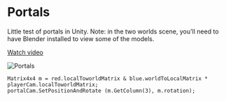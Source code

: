 # Portals

Little test of portals in Unity.
Note: in the two worlds scene, you'll need to have Blender installed to view some of the models.

[Watch video](https://www.youtube.com/watch?v=cWpFZbjtSQg)

![Portals](https://raw.githubusercontent.com/SebLague/Images/master/Portals.png)

```
Matrix4x4 m = red.localToworldMatrix & blue.worldToLocalMatrix * playerCam.localToworldMatrix;
portalCam.SetPositionAndRotate (m.GetColumn(3), m.rotation);
```
